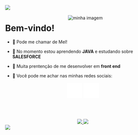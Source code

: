 <img src="https://capsule-render.vercel.app/api?type=Waving&color=ef95ae&fontColor=ef95ae&height=200&section=header" />

<p align="left">
<img align="right" alt="minha imagem" width="300" src="https://media.discordapp.net/attachments/929899914836738061/1105261250348339370/ffbb0050d9b94168ebe7dd8a7d09374a.gif">
<h1>Bem-vindo!</h1>

- 🌸 Pode me chamar de Mel!

- 🫧 No momento estou aprendendo **JAVA** e estudando sobre **SALESFORCE**

- 🌷 Muita prentenção de me desenvolver em **front end**

- 🧁 Você pode me achar nas minhas redes sociais:

<div align="center">
  <a href="https://instagram.com/mellralla"><img height="50em" src="assets/iglogo.svg" target="_blank"></a>
  <a href="https://www.linkedin.com/in/melissa-ralla/"><img height="50em" src="assets/linkedinlogo.svg" target="_blank"></a>
</div>
</p>

<br>
<br>
<br>

<div align="center">
  <a href="https://github.com/loeycism">
          <! -- github stats-->
    <img height="150em" src="https://github-readme-stats.vercel.app/api?username=mellralla&count_private=true&include_all_commits=true&show_icons=false&&title_color=ef95ae&text_color=ef95ae&bg_color=22272e&cache_seconds=1800&locale=en&hide_border=false&show_owner=true">
           <! -- language use -->
    <img height="150em" src="https://github-readme-stats.vercel.app/api/top-langs/?username=mellralla&theme=ayu-mirage&hide_border=false&&layout=compact&title_color=ef95ae&text_color=ef95ae&bg_color=22272e&cache_seconds=1800&locale=en">
    
  </a>
</div>

<img src="https://capsule-render.vercel.app/api?type=Waving&color=ef95ae&fontColor=ef95ae&height=150&section=footer&animation=fadeIn" />
